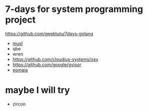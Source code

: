 # 7-days for system programming project

https://github.com/geektutu/7days-golang

- [musl](../unix/musl.md)
- qbe
- wren
- https://github.com/cloudius-systems/osv
- https://github.com/google/gvisor
- [eomaia](../net/eomaia.md)

# maybe I will try
- zircon
